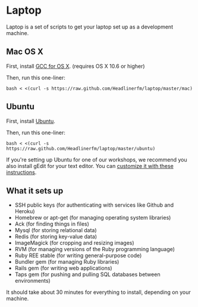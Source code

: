 Laptop
======

Laptop is a set of scripts to get your laptop set up as a development machine.

Mac OS X
--------

First, install [GCC for OS X](https://github.com/kennethreitz/osx-gcc-installer). (requires OS X 10.6 or higher)

Then, run this one-liner:

    bash < <(curl -s https://raw.github.com/Headlinerfm/laptop/master/mac)

Ubuntu
------

First, install [Ubuntu](http://www.ubuntu.com/download).

Then, run this one-liner:

    bash < <(curl -s https://raw.github.com/Headlinerfm/laptop/master/ubuntu)

If you're setting up Ubuntu for one of our workshops, we recommend you also install gEdit for your text editor.
You can [customize it with these instructions](http://blog.sudobits.com/2011/04/02/textmate-for-ubuntu-linux/).

What it sets up
---------------

* SSH public keys (for authenticating with services like Github and Heroku)
* Homebrew or apt-get (for managing operating system libraries)
* Ack (for finding things in files)
* Mysql (for storing relational data)
* Redis (for storing key-value data)
* ImageMagick (for cropping and resizing images)
* RVM (for managing versions of the Ruby programming language)
* Ruby REE stable (for writing general-purpose code)
* Bundler gem (for managing Ruby libraries)
* Rails gem (for writing web applications)
* Taps gem (for pushing and pulling SQL databases between environments)

It should take about 30 minutes for everything to install, depending on your machine.
